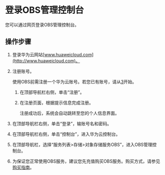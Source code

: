 # 登录OBS管理控制台<a name="zh-cn_topic_0070306718"></a>

您可以通过网页登录OBS管理控制台。

## 操作步骤<a name="section58626732"></a>

1.  登录华为云网站[www.huaweicloud.com](http://www.huaweicloud.com)。
2.  注册账号。

    使用OBS前需注册一个华为云账号。若您已有账号，请从[3](#li20682154824415)开始。

    1.  在顶部导航栏右侧，单击“注册”。
    2.  在注册页面，根据提示信息完成注册。

        注册成功后，系统会自动跳转至您的个人信息界面。


3.  <a name="li20682154824415"></a>在顶部导航栏右侧，单击“登录”，输账号名和密码。
4.  在顶部导航栏右侧，单击“控制台”，进入华为云控制台。
5.  在顶部导航栏，选择“服务列表\>存储\>对象存储服务OBS”，进入OBS管理控制台。
6.  为保证您正常使用OBS服务，建议您先充值购买OBS服务。购买方式，请参见[购买指南](https://support.huaweicloud.com/pg-obs/zh-cn_topic_0056596776.html)。

